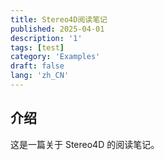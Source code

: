 ```yaml
---
title: Stereo4D阅读笔记
published: 2025-04-01
description: '1'
tags: [test]
category: 'Examples'
draft: false 
lang: 'zh_CN'
---
```


## 介绍

这是一篇关于 Stereo4D 的阅读笔记。

